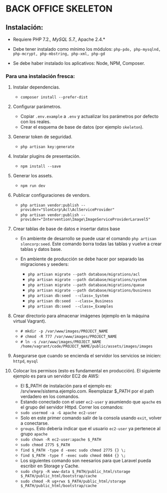 # BACK OFFICE SKELETON

## Instalación:

* Requiere PHP 7.2.*, MySQL 5.7.*, Apache 2.4.*

* Debe tener instalado como mínimo los módulos: `php-pdo, php-mysqlnd, php-mcrypt, php-mbstring, php-xml, php-gd`

* Se debe haber instalado los aplicativos: Node, NPM, Composer.

### Para una instalación fresca:
    
1. Instalar dependencias.
    * `composer install --prefer-dist`

2. Configurar parámetros.
    * Copiar `.env.example` a `.env` y actualizar los parámetros por defecto con los reales.
    * Crear el esquema de base de datos (por ejemplo `skeleton`).

3. Generar token de seguridad.
    * `php artisan key:generate`

4. Instalar plugins de presentación.
    * `npm install --save`

5. Generar los assets.
    * `npm run dev`

6. Publicar configuraciones de vendors.
    * `php artisan vendor:publish --provider="SlonCorp\Acl\AclServiceProvider"`
    * `php artisan vendor:publish --provider="Intervention\Image\ImageServiceProviderLaravel5"`

7. Crear tablas de base de datos e insertar datos base
    * En ambiente de desarrollo se puede usar el comando `php artisan sloncorp:seed`. Este comando borra todas las tablas y vuelve a crear tablas y datos base.
    * En ambiente de producción se debe hacer por separado las migraciones y seeders:
    
        * `php artisan migrate --path database/migrations/acl`
        * `php artisan migrate --path database/migrations/system`
        * `php artisan migrate --path database/migrations/queue`
        * `php artisan migrate --path database/migrations/business`
        * `php artisan db:seed  --class=_System`
        * `php artisan db:seed  --class=_Business`
        * `php artisan db:seed  --class=_Examples`

8. Crear directorio para almacenar imágenes (ejemplo en la máquina virtual Vagrant).
    * `# mkdir -p /var/www/images/PROJECT_NAME`
    * `# chmod -R 777 /var/www/images/PROJECT_NAME`
    * `# ln -s /var/www/images/PROJECT_NAME /home/vagrant/code/PROJECT_NAME/public/assets/images/images`
    
9. Asegurarse que cuando se encienda el servidor los servicios se inicien: `httpd`, `mysql`

10. Colocar los permisos (esto es fundamental en producción). El siguiente ejemplo es para un servidor EC2 de AWS:
    * El $_PATH de instalación para el ejemplo es: /srv/www/sistema.ejemplo.com. Reemplazar $_PATH por el path verdadero en los comandos.
    * Estando conectado con el user `ec2-user` y asumiendo que `apache` es el grupo del servidor Httpd. Correr los comandos:
    * `sudo usermod -a -G apache ec2-user`
    * Solo en este primer comando salir de la consola usando `exit`, volver a conectarse.
    * `groups`. Esto debería indicar que el usuario `ec2-user` ya pertenece al grupo `apache`
    * `sudo chown -R ec2-user:apache $_PATH`
    * `sudo chmod 2775 $_PATH`
    * `find $_PATH -type d -exec sudo chmod 2775 {} \;`
    * `find $_PATH -type f -exec sudo chmod 0664 {} \;`
    * Los siguientes comando son neesarios para que Laravel pueda escribir en Storage y Cache. 
    * `sudo chgrp -R www-data $_PATH/public_html/storage $_PATH/public_html/bootstrap/cache`
    * `sudo chmod -R ug+rwx $_PATH/public_html/storage $_PATH/public_html/bootstrap/cache`